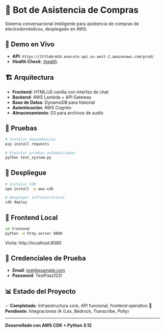 # 🛒 Bot de Asistencia de Compras

Sistema conversacional inteligente para asistencia de compras de electrodomésticos, desplegado en AWS.

## 🚀 Demo en Vivo

- **API**: `https://2tttwbrm34.execute-api.us-west-2.amazonaws.com/prod/`
- **Health Check**: [/health](https://2tttwbrm34.execute-api.us-west-2.amazonaws.com/prod/health)

## 🏗️ Arquitectura

- **Frontend**: HTML/JS vanilla con interfaz de chat
- **Backend**: AWS Lambda + API Gateway
- **Base de Datos**: DynamoDB para historial
- **Autenticación**: AWS Cognito
- **Almacenamiento**: S3 para archivos de audio

## 🧪 Pruebas

```bash
# Instalar dependencias
pip install requests

# Ejecutar pruebas automatizadas
python test_system.py
```

## 🔧 Despliegue

```bash
# Instalar CDK
npm install -g aws-cdk

# Desplegar infraestructura
cdk deploy
```

## 📱 Frontend Local

```bash
cd frontend
python -m http.server 8080
```

Visita: http://localhost:8080

## 🔐 Credenciales de Prueba

- **Email**: test@example.com
- **Password**: TestPass123!

## 📊 Estado del Proyecto

✅ **Completado**: Infraestructura core, API funcional, frontend operativo
🔄 **Pendiente**: Integraciones IA (Lex, Bedrock, Transcribe, Polly)

---

**Desarrollado con AWS CDK + Python 3.12**

